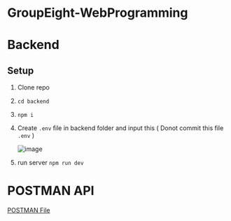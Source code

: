# GroupEight-WebProgramming

# Backend

## Setup

1. Clone repo
2. `cd backend`
3. `npm i`
4. Create `.env` file in backend folder and input this ( Donot commit this file `.env` )

   ![image](https://github.com/tuananh131001/GroupEight-WebProgramming/assets/67695658/1b10cfe4-fd25-4217-ba50-04817ba4f9e1)

5. run server `npm run dev`

# POSTMAN API

[POSTMAN File](<Web Programming.postman_collection.json>)
